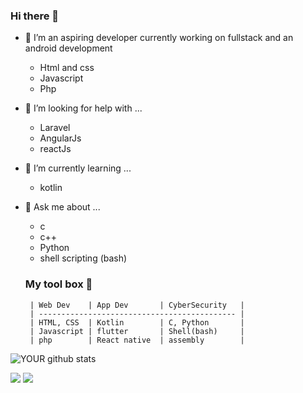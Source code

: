### Hi there 👋

- 🔭 I’m an aspiring developer currently working on fullstack and an android development

   * Html and css
   * Javascript
   * Php

- 🤔 I’m looking for help with ...

   * Laravel
   * AngularJs
   * reactJs
          
- 🌱 I’m currently learning ...
   * kotlin

- 💬 Ask me about ...
  
  * c
  * c++
  * Python 
  * shell scripting (bash)
          
  ### My tool box 🤖 
    
       | Web Dev    | App Dev       | CyberSecurity   |
       | -------------------------------------------- |
       | HTML, CSS  | Kotlin        | C, Python       |
       | Javascript | flutter       | Shell(bash)     |
       | php        | React native  | assembly        |
    


![YOUR github stats](https://github-readme-stats.vercel.app/api?username=ViceCartel&show_icons=true&theme=radical)   

[<img src="https://img.shields.io/badge/twitter-%231DA1F2.svg?&style=for-the-badge&logo=twitter&logoColor=white" />](https://twitter.com/Martoe_KE) [<img src="https://img.shields.io/badge/linkedin-%230077B5.svg?&style=for-the-badge&logo=linkedin&logoColor=white" />](https://www.linkedin.com/in/martin-njoroge-31b3131a3/) 
